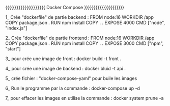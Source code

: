 {{{{{{{{{{{{{{{{{{{{{ Docker Compose }}}}}}}}}}}}}}}}}}}}}

1_ Crée "dockerfile" de partie backend :
        FROM node:16
        WORKDIR /app
        COPY package.json .
        RUN npm install
        COPY . .
        EXPOSE 4000
        CMD ["node", "index.js"]

2_ Crée "dockerfile" de partie frontend :
        FROM node:16
        WORKDIR /app
        COPY package.json .
        RUN npm install
        COPY . .
        EXPOSE 3000
        CMD ["npm", "start"]

3_ pour crée une image de front : 
    docker build -t front .

4_ pour crée une image de backend : 
    docker bluid -t api .

5_ crée fichier : "docker-compose-yaml" pour buile les images  

6_ Run le programme par la commande : 
     docker-compose up -d

7_ pour effacer les images en utilise la commande : 
    docker system prune -a
